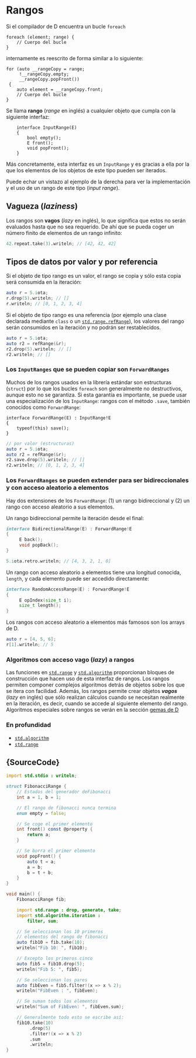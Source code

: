# Rangos

Si el compilador de D encuentra un bucle `foreach`

```
foreach (element; range) {
    // Cuerpo del bucle
}
```

internamente es reescrito de forma similar a lo siguiente:

```
for (auto __rangeCopy = range;
     !__rangeCopy.empty;
     __rangeCopy.popFront())
 {
    auto element = __rangeCopy.front;
    // Cuerpo del bucle
}
```

Se llama **rango** (*range* en inglés) a cualquier objeto que cumpla con la
siguiente interfaz:

```
    interface InputRange(E)
    {
        bool empty();
        E front();
        void popFront();
    }
```

Más concretamente, esta interfaz es un `InputRange` y es gracias a ella por
la que los elementos de los objetos de este tipo pueden ser iterados.

Puede echar un vistazo al ejemplo de la derecha para ver la implementación y el
uso de un rango de este tipo (*input range*).

## Vagueza (*laziness*)

Los rangos son **vagos** (*lazy* en inglés), lo que significa que estos no
serán evaluados hasta que no sea requerido. De ahí que se pueda coger un
número finito de elementos de un rango infinito:

```d
42.repeat.take(3).writeln; // [42, 42, 42]
```

## Tipos de datos por valor y por referencia

Si el objeto de tipo rango es un valor, el rango se copia y sólo esta copia
será consumida en la iteración:

```d
auto r = 5.iota;
r.drop(5).writeln; // []
r.writeln; // [0, 1, 2, 3, 4]
```

Si el objeto de tipo rango es una referencia (por ejemplo una clase declarada
mediante `class` o un [`std.range.refRange`](https://dlang.org/phobos/std_range.html#refRange)),
los valores del rango serán consumidos en la iteración y no podrán ser
restablecidos.

```d
auto r = 5.iota;
auto r2 = refRange(&r);
r2.drop(5).writeln; // []
r2.writeln; // []
```

### Los `InputRanges` que se pueden copiar son `ForwardRanges`

Muchos de los rangos usados en la librería estándar son estructuras (`struct`)
por lo que los bucles `foreach` son generalmente no destructivos, aunque esto
no se garantiza. Si esta garantía es importante, se puede usar una
especialización de los `InputRange`: rangos con el método `.save`, también
conocidos como `ForwardRange`:

```
interface ForwardRange(E) : InputRange!E
{
    typeof(this) save();
}
```

```d
// por valor (estructuras)
auto r = 5.iota;
auto r2 = refRange(&r);
r2.save.drop(5).writeln; // []
r2.writeln; // [0, 1, 2, 3, 4]
```

### Los `ForwardRanges` se pueden extender para ser bidireccionales y con acceso aleatorio a elementos

Hay dos extensiones de los `ForwardRange`: (1) un rango bidireccional y (2) un
rango con acceso aleatorio a sus elementos.

Un rango bidireccional permite la iteración desde el final:

```d
interface BidirectionalRange(E) : ForwardRange!E
{
     E back();
     void popBack();
}
```

```d
5.iota.retro.writeln; // [4, 3, 2, 1, 0]
```

Un rango con acceso aleatorio a elementos tiene una longitud conocida,
`length`, y cada elemento puede ser accedido directamente:

```d
interface RandomAccessRange(E) : ForwardRange!E
{
     E opIndex(size_t i);
     size_t length();
}
```

Los rangos con acceso aleatorio a elementos más famosos son los arrays de D.

```d
auto r = [4, 5, 6];
r[1].writeln; // 5
```

### Algoritmos con acceso vago (*lazy*) a rangos

Las funciones en [`std.range`](http://dlang.org/phobos/std_range.html) y
[`std.algorithm`](http://dlang.org/phobos/std_algorithm.html) proporcionan
bloques de construcción que hacen uso de esta interfaz de rangos. Los rangos
permiten componer complejos algoritmos detrás de objetos sobre los que se
itera con facilidad. Además, los rangos permite crear objetos ***vagos***
(*lazy* en inglés) que sólo realizan cálculos cuando se necesitan realmente
en la iteración, es decir, cuando se accede al siguiente elemento del rango.
Algoritmos especiales sobre rangos se verán en la sección
[gemas de D](gems/range-algorithms)

### En profundidad

- [`std.algorithm`](http://dlang.org/phobos/std_algorithm.html)
- [`std.range`](http://dlang.org/phobos/std_range.html)

## {SourceCode}

```d
import std.stdio : writeln;

struct FibonacciRange {
    // Estados del generador deFibonacci
    int a = 1, b = 1;

    // El rango de fibonacci nunca termina
    enum empty = false;

    // Se coge el primer elemento
    int front() const @property {
        return a;
    }

    // Se borra el primer elemento
    void popFront() {
        auto t = a;
        a = b;
        b = t + b;
    }
}

void main() {
    FibonacciRange fib;

    import std.range : drop, generate, take;
    import std.algorithm.iteration :
        filter, sum;

    // Se seleccionan los 10 primeros
    // elementos del rango de fibonacci
    auto fib10 = fib.take(10);
    writeln("Fib 10: ", fib10);

    // Excepto los primeros cinco
    auto fib5 = fib10.drop(5);
    writeln("Fib 5: ", fib5);

    // Se seleccionan los pares
    auto fibEven = fib5.filter!(x => x % 2);
    writeln("FibEven : ", fibEven);

    // Se suman todos los elementos
    writeln("Sum of FibEven: ", fibEven.sum);

    // Generalmente todo esto se escribe así:
    fib10.take(10)
         .drop(5)
         .filter!(x => x % 2)
         .sum
         .writeln;
}
```
